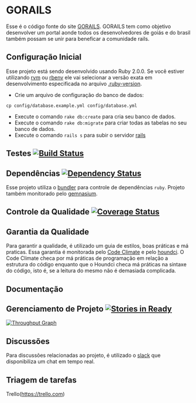# GORAILS

Esse é o código fonte do site [GORAILS](http://www.gorails.com.br/).
GORAILS tem como objetivo desenvolver um portal aonde todos os desenvolvedores de goiás e do brasil também possam se unir para beneficar a comunidade rails.


## Configuração Inicial

Esse projeto está sendo desenvolvido usando Ruby 2.0.0. Se você estiver utilizando [rvm](http://rvm.beginrescueend.com/)
ou [rbenv](https://github.com/sstephenson/rbenv) ele vai selecionar a versão exata em desenvolvimento
especificada no arquivo [.ruby-version](https://github.com/RubyCastsBrasil/RubyCastsBrasil/blob/master/.ruby-version).

- Crie um arquivo de configuração do banco de dados:
```shell
cp config/database.example.yml config/database.yml
```
- Execute o comando `rake db:create` para cria seu banco de dados.
- Execute o comando `rake db:migrate` para criar todas as tabelas no seu banco de dados.
- Execute o comando `rails s` para subir o servidor [rails](https://github.com/rails/rails)

## Testes [![Build Status](https://travis-ci.org/gorails/gorails.svg?branch=master)](https://travis-ci.org/gorails/gorails)
 
## Dependências [![Dependency Status](https://gemnasium.com/gorails/gorails.svg)](https://gemnasium.com/gorails/gorails)

Esse projeto utiliza o [bundler](http://bundler.io) para controle de dependências `ruby`.
Projeto também monitorado pelo [gemnasium](https://gemnasium.com).

## Controle da Qualidade [![Coverage Status](https://coveralls.io/repos/github/gorails/gorails/badge.svg?branch=master)](https://coveralls.io/github/gorails/gorails?branch=master)


## Garantia da Qualidade 

Para garantir a qualidade, é utilizado um guia de estilos, boas práticas e má praticas.
Essa garantia é monitorada pelo [Code Climate](https://codeclimate.com) e pelo [houndci](http://houndci.com).
O Code Climate checa por má práticas de programação em relação a estrutura do código enquanto 
que o Houndci checa má práticas na sintaxe do código, isto é, se a leitura do mesmo não é 
demasiada complicada.

## Documentação



## Gerenciamento de Projeto [![Stories in Ready](https://badge.waffle.io/gorails/gorails.svg?label=ready&title=Ready)](http://waffle.io/gorails/gorails)

[![Throughput Graph](https://graphs.waffle.io/gorails/gorails/throughput.svg)](https://waffle.io/gorails/gorails/metrics)


## Discussões 

Para discussões relacionadas ao projeto, é utilizado o [slack](https://go-railsslack.com) que disponibiliza
um chat em tempo real.

## Triagem de tarefas

Trello(https://trello.com)
